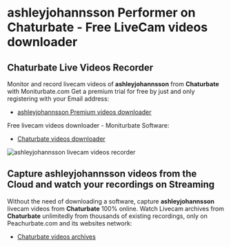 # ashleyjohannsson Performer on Chaturbate - Free LiveCam videos downloader

## Chaturbate Live Videos Recorder

Monitor and record livecam videos of **ashleyjohannsson** from **Chaturbate** with Moniturbate.com
Get a premium trial for free by just and only registering with your Email address:
* [ashleyjohannsson Premium videos downloader](https://moniturbate.com/request-demo-licence-key.html)

Free livecam videos downloader - Moniturbate Software:
* [Chaturbate videos downloader](https://moniturbate.com/moniturbate-download-software.html)

![ashleyjohannsson livecam videos recorder](https://peachurnet.com/templates/moniturbate-software.png)


## Capture ashleyjohannsson videos from the Cloud and watch your recordings on Streaming

Without the need of downloading a software, capture **ashleyjohannsson** livecam videos from **Chaturbate** 100% online.
Watch Livecam archives from **Chaturbate** unlimitedly from thousands of existing recordings, only on Peachurbate.com and its websites network:
* [Chaturbate videos archives](https://peachurnet.com/)